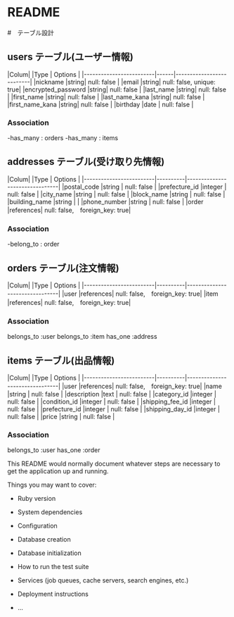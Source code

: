 # README

#　テーブル設計

## users テーブル(ユーザー情報)

|Colum|                   |Type  | Options                  |
|-------------------------|------|--------------------------|
|nickname                 |string| null: false              |
|email                    |string| null: false, unique: true|
|encrypted_password       |string| null: false              |
|last_name                |string| null: false              |
|first_name               |string| null: false              |
|last_name_kana           |string| null: false              |
|first_name_kana          |string| null: false              |
|birthday                 |date  | null: false              |

### Association
-has_many : orders
-has_many : items

## addresses テーブル(受け取り先情報)

|Colum|                   |Type      | Options                        |
|-------------------------|----------|--------------------------------|
|postal_code              |string    | null: false                    |
|prefecture_id            |integer   | null: false                    |
|city_name                |string    | null: false                    |
|block_name               |string    | null: false                    |
|building_name            |string    |                                |
|phone_number             |string    | null: false                    |
|order                    |references| null: false,　foreign_key: true|

### Association
-belong_to : order

## orders テーブル(注文情報)

|Colum|                   |Type      | Options                        |
|-------------------------|----------|--------------------------------|
|user                     |references| null: false,　foreign_key: true| 
|item                     |references| null: false,　foreign_key: true|

### Association
belongs_to :user
belongs_to :item
has_one :address

## items テーブル(出品情報)

|Colum|                   |Type      | Options                        |
|-------------------------|----------|--------------------------------|
|user                     |references| null: false,　foreign_key: true|
|name                     |string    | null: false                    |
|description              |text      | null: false                    |
|category_id              |integer   | null: false                    |
|condition_id             |integer   | null: false                    |
|shipping_fee_id          |integer   | null: false                    |
|prefecture_id            |integer   | null: false                    |
|shipping_day_id         |integer   | null: false                    |
|price                    |string    | null: false                    |

### Association
belongs_to :user
has_one :order

This README would normally document whatever steps are necessary to get the
application up and running.

Things you may want to cover:

* Ruby version

* System dependencies

* Configuration

* Database creation

* Database initialization

* How to run the test suite

* Services (job queues, cache servers, search engines, etc.)

* Deployment instructions

* ...
